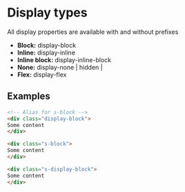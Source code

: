 # Display types
All display properties are available with and without prefixes

- **Block:** display-block
- **Inline:** display-inline
- **Inline block:** display-inline-block
- **None:** display-none | hidden |
- **Flex:** display-flex

## Examples
````Html
<!-- Alias for s-block -->
<div class="display-block">
Some content
</div>

<div class="s-block">
Some content
</div>

<div class="s-display-block">
Some content
</div>
````
